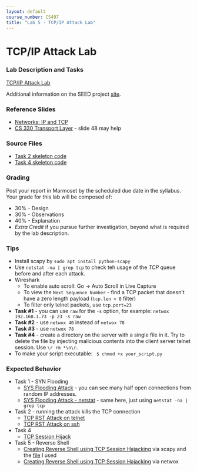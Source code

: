 ```yaml
---
layout: default
course_number: CS497
title: "Lab 5 - TCP/IP Attack Lab"
---
```


# TCP/IP Attack Lab

### Lab Description and Tasks

[TCP/IP Attack Lab](TCP_Attacks.pdf)

Additional information on the SEED project [site](http://www.cis.syr.edu/~wedu/seed/Labs_16.04/Networking/TCP_Attacks/). 

### Reference Slides

- [Networks: IP and TCP](../lectures/Ch05-NetworksTCP-IP.pdf)
- [CS 330 Transport Layer](tcp/lecture6_transport_layer.pdf) - slide 48 may help

### Source Files
- [Task 2 skeleton code](tcp/rst_attack.py)
- [Task 4 skeleton code](tcp/session_hijack.py)

### Grading

Post your report in Marmoset by the scheduled due date in the syllabus. Your grade for this lab will be composed of:
- 30% - Design
- 30% - Observations
- 40% - Explanation
- *Extra Credit* if you pursue further investigation, beyond what is required by the lab description.

### Tips
- Install scapy by ```sudo apt install python-scapy```  
- Use ```netstat -na | grep tcp``` to check teh usage of the *TCP* queue before and after each attack. 
- Wireshark
  - To enable auto scroll: Go -> Auto Scroll in Live Capture 
  - To view the ```Next Sequence Number``` - find a TCP packet that doesn't have a zero length payload (```tcp.len > 0``` filter)
  - To filter only telnet packets, use ```tcp.port=23``` 
- **Task #1** - you can use ```raw``` for the ```-s``` option, for example: ```netwox 192.168.1.73 -p 23 -s raw```
- **Task #2** - use ```netwox 40``` instead of ```netwox 78```
- **Task #3** - use ```netwox 78``` 
- **Task #4** - create a directory on the server with a single file in it. Try to delete the file by injecting malicious contents into the client server telnet session. Use ```\r rm *\n\r```.
- To make your script executable: ``` $ chmod +x your_script.py```

### Expected Behavior 
- Task 1 - SYN Flooding
  - <a href="./tcp/syn_flooding_attack.png" target="_blank">SYS Flooding Attack</a> - you can see many half open connections from random IP addresses. 
  - <a href="./tcp/syn_flooding_attack_netstat.png" target="_blank">SYS Flooding Attack - netstat</a> - same here, just using ```netstat -na | grep tcp```
- Task 2 - running the attack kills the TCP connection
  - <a href="./tcp/tcp_rst_attack_telnet.png" target="_blank">TCP RST Attack on telnet</a> 
  - <a href="./tcp/tcp_rst_attack_ssh.png" target="_blank">TCP RST Attack on ssh</a> 
- Task 4 
  - <a href="./tcp/tcp_session_hijack.png" target="_blank">TCP Session Hijack</a> 
- Task 5 - Reverse Shell 
  - <a href="./tcp/reverse_shell.png" target="_blank">Creating Reverse Shell using TCP Session Hajacking</a> via scapy and the <a href="./tcp/reverse_shell_scrapy_file.png" target="_blank">file</a> I used 
  - <a href="./tcp/reverse_shell_netwox.png" target="_blank">Creating Reverse Shell using TCP Session Hajacking</a> via netwox 
